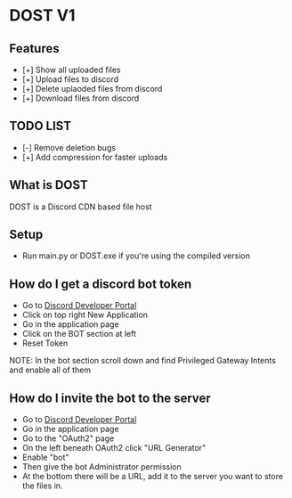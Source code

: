 # DOST V1
## Features
- [+] Show all uploaded files
- [+] Upload files to discord
- [+] Delete uplaoded files from discord
- [+] Download files from discord

## TODO LIST
- [-] Remove deletion bugs
- [+] Add compression for faster uploads

## What is DOST
DOST is a Discord CDN based file host

## Setup
- Run main.py or DOST.exe if you're using the compiled version

## How do I get a discord bot token
- Go to [Discord Developer Portal](https://discord.com/developers/applications)
- Click on top right New Application
- Go in the application page
- Click on the BOT section at left
- Reset Token

NOTE: In the bot section scroll down and find Privileged Gateway Intents and enable all of them

## How do I invite the bot to the server
- Go to [Discord Developer Portal](https://discord.com/developers/applications)
- Go in the application page
- Go to the "OAuth2" page
- On the left beneath OAuth2 click "URL Generator"
- Enable "bot"
- Then give the bot Administrator permission
- At the bottom there will be a URL, add it to the server you want to store the files in.